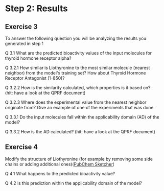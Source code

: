 # Step 2: Results

## Exercise 3

To answer the following question you will be analyzing the results you generated in step 1

Q 3.1 What are the predicted bioactivity values of the input molecules for thyroid hormone receptor alpha?

Q 3.2.1 How similar is Liothyronine to the most similar molecule (nearest neighbor) from the model's training set? How about Thyroid Hormone Receptor Antagonist (1-850)?

Q 3.2.2 How is the similarity calculated, which properties is it based on? (hit: have a look at the QPRF document)

Q 3.2.3 Where does the experimental value from the nearest neighbor originate from? Give an example of one of the experiments that was done.

Q 3.3.1 Do the input molecules fall within the applicability domain (AD) of the model?

Q 3.3.2 How is the AD calculated? (hit: have a look at the QPRF document)

## Exercise 4

Modify the structure of Liothyronine (for example by removing some side chains or adding additional ones)(<a href="https://pubchem.ncbi.nlm.nih.gov//edit3/index.html" target="_blank">PubChem Sketcher</a>)

Q 4.1 What happens to the predicted bioactivity value?

Q 4.2 Is this prediction within the applicability domain of the model?
